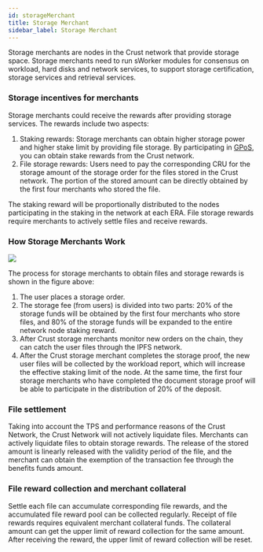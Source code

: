 ```yaml
---
id: storageMerchant
title: Storage Merchant
sidebar_label: Storage Merchant
---
```


Storage merchants are nodes in the Crust network that provide storage space. Storage merchants need to run sWorker modules for consensus on workload,  hard disks and network services, to support storage certification, storage services and retrieval services.

### Storage incentives for merchants
Storage merchants could receive the rewards after providing storage services. The rewards include two aspects:
1. Staking rewards: Storage merchants can obtain higher storage power and higher stake limit by providing file storage. By participating in [GPoS](GPoS.md), you can obtain stake rewards from the Crust network.
2. File storage rewards: Users need to pay the corresponding CRU for the storage amount of the storage order for the files stored in the Crust network. The portion of the stored amount can be directly obtained by the first four merchants who stored the file.

The staking reward will be proportionally distributed to the nodes participating in the staking in the network at each ERA. File storage rewards require merchants to actively settle files and receive rewards.

### How Storage Merchants Work

![](https://crust-data.oss-cn-shanghai.aliyuncs.com/wiki/learn/dsm.png)

The process for storage merchants to obtain files and storage rewards is shown in the figure above:

1. The user places a storage order.
2. The storage fee (from users) is divided into two parts: 20% of the storage funds will be obtained by the first four merchants who store files, and 80% of the storage funds will be expanded to the entire network node staking reward.
3. After Crust storage merchants monitor new orders on the chain, they can catch the user files through the IPFS network.
4. After the Crust storage merchant completes the storage proof, the new user files will be collected by the workload report, which will increase the effective staking limit of the node. At the same time, the first four storage merchants who have completed the document storage proof will be able to participate in the distribution of 20% of the deposit.


### File settlement
Taking into account the TPS and performance reasons of the Crust Network, the Crust Network will not actively liquidate files. Merchants can actively liquidate files to obtain storage rewards. The release of the stored amount is linearly released with the validity period of the file, and the merchant can obtain the exemption of the transaction fee through the benefits funds amount.

### File reward collection and merchant collateral
Settle each file can accumulate corresponding file rewards, and the accumulated file reward pool can be collected regularly. Receipt of file rewards requires equivalent merchant collateral funds. The collateral amount can get the upper limit of reward collection for the same amount. After receiving the reward, the upper limit of reward collection will be reset.

<!--
For detailed information, refer to [merchant guidance](merchantGuidance.md).
-->